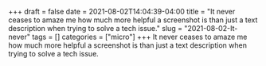 +++draft = falsedate = 2021-08-02T14:04:39-04:00title = "It never ceases to amaze me how much more helpful a screenshot is than just a text description when trying to solve a tech issue."slug = "2021-08-02-It-never"tags = []categories = ["micro"]+++It never ceases to amaze me how much more helpful a screenshot is than just a text description when trying to solve a tech issue.